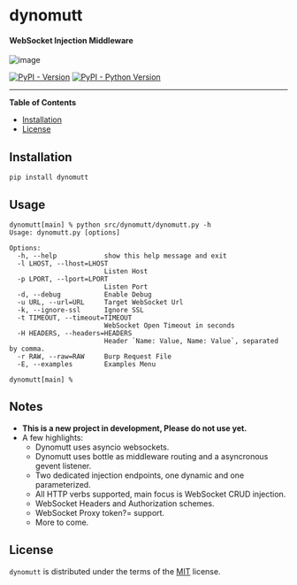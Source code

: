 # dynomutt

#### WebSocket Injection Middleware

![image](https://github.com/dualfade/dynomutt/assets/2522757/c017f4aa-dce0-4bff-9e69-ce77f726b0b1)

[![PyPI - Version](https://img.shields.io/pypi/v/dynomutt.svg)](https://pypi.org/project/dynomutt)
[![PyPI - Python Version](https://img.shields.io/pypi/pyversions/dynomutt.svg)](https://pypi.org/project/dynomutt)

---

**Table of Contents**

- [Installation](#installation)
- [License](#license)

## Installation

```console
pip install dynomutt
```

## Usage

```usage
dynomutt[main] % python src/dynomutt/dynomutt.py -h
Usage: dynomutt.py [options]

Options:
  -h, --help            show this help message and exit
  -l LHOST, --lhost=LHOST
                        Listen Host
  -p LPORT, --lport=LPORT
                        Listen Port
  -d, --debug           Enable Debug
  -u URL, --url=URL     Target WebSocket Url
  -k, --ignore-ssl      Ignore SSL
  -t TIMEOUT, --timeout=TIMEOUT
                        WebSocket Open Timeout in seconds
  -H HEADERS, --headers=HEADERS
                        Header `Name: Value, Name: Value`, separated by comma.
  -r RAW, --raw=RAW     Burp Request File
  -E, --examples        Examples Menu

dynomutt[main] %
```

## Notes

- **This is a new project in development, Please do not use yet.**
- A few highlights:
  - Dynomutt uses asyncio websockets.
  - Dynomutt uses bottle as middleware routing and a asyncronous gevent listener.
  - Two dedicated injection endpoints, one dynamic and one parameterized.
  - All HTTP verbs supported, main focus is WebSocket CRUD injection.
  - WebSocket Headers and Authorization schemes.
  - WebSocket Proxy token?= support.
  - More to come.

## License

`dynomutt` is distributed under the terms of the [MIT](https://spdx.org/licenses/MIT.html) license.
